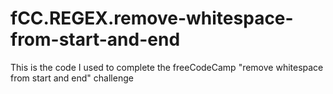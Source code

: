 # fCC.REGEX.remove-whitespace-from-start-and-end
This is the code I used to complete the freeCodeCamp "remove whitespace from start and end" challenge
